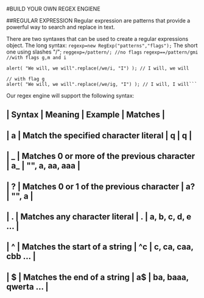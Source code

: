 #BUILD YOUR OWN REGEX ENGIENE

##REGULAR EXPRESSION
Regular expression are patterns that provide a powerful way to search and replace in text.

There are two syntaxes that can be used to create a regular expressions object.
The long syntax:
`regexp=new RegExp("patterns","flags");`
The short one using slashes "/";
`reggexp=/pattern/; //no flags`
`regexp==/pattern/gmi //with flags g,m and i`

````// no flag g
alert( "We will, we will".replace(/we/i, "I") ); // I will, we will

// with flag g
alert( "We will, we will".replace(/we/ig, "I") ); // I will, I will```

````

Our regex engine will support the following syntax:

## | Syntax | Meaning | Example | Matches |

## | a | Match the specified character literal | q | q |

## | _ | Matches 0 or more of the previous character | a_ | "", a, aa, aaa |

## | ? | Matches 0 or 1 of the previous character | a? | "", a |

## | . | Matches any character literal | . | a, b, c, d, e ... |

## | ^ | Matches the start of a string | ^c | c, ca, caa, cbb ... |

## | $ | Matches the end of a string | a$ | ba, baaa, qwerta ... |
